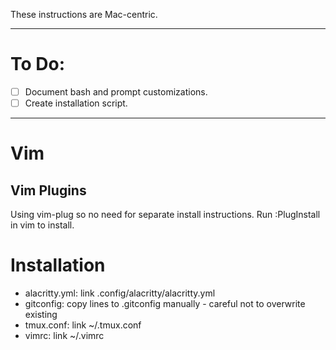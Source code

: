 These instructions are Mac-centric.

----

# To Do:

- [ ] Document bash and prompt customizations.
- [ ] Create installation script.

----

# Vim

## Vim Plugins

Using vim-plug so no need for separate install instructions. Run :PlugInstall in vim to install.

# Installation

- alacritty.yml: link .config/alacritty/alacritty.yml
- gitconfig: copy lines to .gitconfig manually - careful not to overwrite existing
- tmux.conf: link ~/.tmux.conf
- vimrc: link ~/.vimrc

